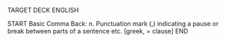 TARGET DECK
ENGLISH

START
Basic
Comma
Back: n. Punctuation mark (,) indicating a pause or break between parts of a sentence etc. [greek, = clause]
END
